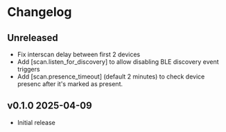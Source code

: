 # Changelog

## Unreleased

- Fix interscan delay between first 2 devices
- Add [scan.listen_for_discovery] to allow disabling BLE discovery event
  triggers
- Add [scan.presence_timeout] (default 2 minutes) to check device presenc  after
  it's marked as present.

## v0.1.0 2025-04-09

- Initial release
